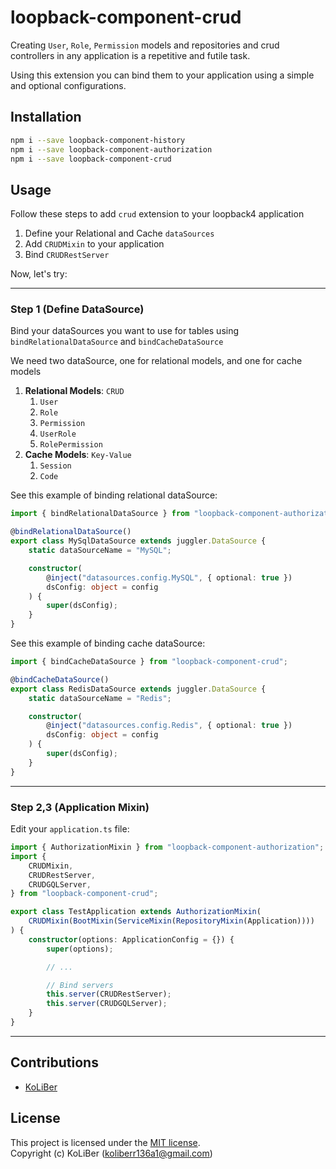 # loopback-component-crud

Creating `User`, `Role`, `Permission` models and repositories and crud controllers in any application is a repetitive and futile task.

Using this extension you can bind them to your application using a simple and optional configurations.

## Installation

```bash
npm i --save loopback-component-history
npm i --save loopback-component-authorization
npm i --save loopback-component-crud
```

## Usage

Follow these steps to add `crud` extension to your loopback4 application

1. Define your Relational and Cache `dataSources`
2. Add `CRUDMixin` to your application
3. Bind `CRUDRestServer`

Now, let's try:

---

### Step 1 (Define DataSource)

Bind your dataSources you want to use for tables using `bindRelationalDataSource` and `bindCacheDataSource`

We need two dataSource, one for relational models, and one for cache models

1. **Relational Models**: `CRUD`
    1. `User`
    2. `Role`
    3. `Permission`
    4. `UserRole`
    5. `RolePermission`
2. **Cache Models**: `Key-Value`
    1. `Session`
    2. `Code`

See this example of binding relational dataSource:

```ts
import { bindRelationalDataSource } from "loopback-component-authorization";

@bindRelationalDataSource()
export class MySqlDataSource extends juggler.DataSource {
    static dataSourceName = "MySQL";

    constructor(
        @inject("datasources.config.MySQL", { optional: true })
        dsConfig: object = config
    ) {
        super(dsConfig);
    }
}
```

See this example of binding cache dataSource:

```ts
import { bindCacheDataSource } from "loopback-component-crud";

@bindCacheDataSource()
export class RedisDataSource extends juggler.DataSource {
    static dataSourceName = "Redis";

    constructor(
        @inject("datasources.config.Redis", { optional: true })
        dsConfig: object = config
    ) {
        super(dsConfig);
    }
}
```

---

### Step 2,3 (Application Mixin)

Edit your `application.ts` file:

```ts
import { AuthorizationMixin } from "loopback-component-authorization";
import {
    CRUDMixin,
    CRUDRestServer,
    CRUDGQLServer,
} from "loopback-component-crud";

export class TestApplication extends AuthorizationMixin(
    CRUDMixin(BootMixin(ServiceMixin(RepositoryMixin(Application))))
) {
    constructor(options: ApplicationConfig = {}) {
        super(options);

        // ...

        // Bind servers
        this.server(CRUDRestServer);
        this.server(CRUDGQLServer);
    }
}
```

---

## Contributions

-   [KoLiBer](https://www.linkedin.com/in/mohammad-hosein-nemati-665b1813b/)

## License

This project is licensed under the [MIT license](LICENSE).  
Copyright (c) KoLiBer (koliberr136a1@gmail.com)
